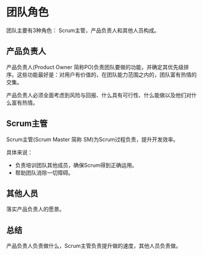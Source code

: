 # 团队角色
团队主要有3种角色： Scrum主管，产品负责人和其他人员构成。

## 产品负责人
产品负责人(Product Owner 简称PO)负责团队要做的功能，并确定其优先级排序。这些功能最好是：对用户有价值的，在团队能力范围之内的，团队富有热情的交集。

产品负责人必须全面考虑到风险与回报、什么具有可行性、什么能做以及他们对什么富有热情。

## Scrum主管
Scrum主管(Scrum Master 简称 SM)为Scrum过程负责，提升开发效率。

具体来说：
* 负责培训团队其他成员，确保Scrum得到正确运用。
* 帮助团队消除一切障碍。

## 其他人员
落实产品负责人的愿景。

## 总结
产品负责人负责做什么，Scrum主管负责提升做的速度，其他人员负责做。